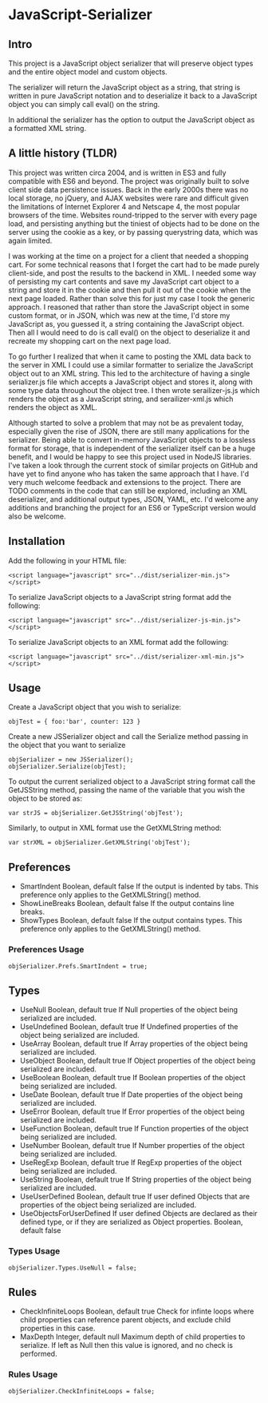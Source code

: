 # JavaScript-Serializer

## Intro
This project is a JavaScript object serializer that will preserve object types and the entire object model and custom objects.

The serializer will return the JavaScript object as a string, that string is written in pure JavaScript notation and to deserialize it back to a JavaScript object you can simply call eval() on the string.

In additional the serializer has the option to output the JavaScript object as a formatted XML string.

## A little history (TLDR)
This project was written circa 2004, and is written in ES3 and fully compatible with ES6 and beyond. The project was originally built to solve client side data persistence issues. Back in the early 2000s there was no local storage, no jQuery, and AJAX websites were rare and difficult given the limitations of Internet Explorer 4 and Netscape 4, the most popular browsers of the time. Websites round-tripped to the server with every page load, and persisting anything but the tiniest of objects had to be done on the server using the cookie as a key, or by passing querystring data, which was again limited.

I was working at the time on a project for a client that needed a shopping cart. For some technical reasons that I forget the cart had to be made purely client-side, and post the results to the backend in XML. I needed some way of persisting my cart contents and save my JavaScript cart object to a string and store it in the cookie and then pull it out of the cookie when the next page loaded. Rather than solve this for just my case I took the generic approach. I reasoned that rather than store the JavaScript object in some custom format, or in JSON, which was new at the time, I'd store my JavaScript as, you guessed it, a string containing the JavaScript object. Then all I would need to do is call eval() on the object to deserialize it and recreate my shopping cart on the next page load.

To go further I realized that when it came to posting the XML data back to the server in XML I could use a similar formatter to serialize the JavaScript object out to an XML string. This led to the architecture of having a single serializer.js file which accepts a JavaScript object and stores it, along with some type data throughout the object tree. I then wrote serailizer-js.js which renders the object as a JavaScript string, and serailizer-xml.js which renders the object as XML.

Although started to solve a problem that may not be as prevalent today, especially given the rise of JSON, there are still many applications for the serializer. Being able to convert in-memory JavaScript objects to a lossless format for storage, that is independent of the serializer itself can be a huge benefit, and I would be happy to see this project used in NodeJS libraries. I've taken a look through the current stock of similar projects on GitHub and have yet to find anyone who has taken the same approach that I have. I'd very much welcome feedback and extensions to the project. There are TODO comments in the code that can still be explored, including an XML deserializer, and additional output types, JSON, YAML, etc. I'd welcome any additions and branching the project for an ES6 or TypeScript version would also be welcome.

## Installation
Add the following in your HTML file:
```
<script language="javascript" src="../dist/serializer-min.js"></script>
```
To serialize JavaScript objects to a JavaScript string format add the following:
```
<script language="javascript" src="../dist/serializer-js-min.js"></script>
```
To serialize JavaScript objects to an XML format add the following:
```
<script language="javascript" src="../dist/serializer-xml-min.js"></script>
```

## Usage
Create a JavaScript object that you wish to serialize:
```
objTest = { foo:'bar', counter: 123 }
```
Create a new JSSerializer object and call the Serialize method passing in the object that you want to serialize
```
objSerializer = new JSSerializer();
objSerializer.Serialize(objTest);
```
To output the current serialized object to a JavaScript string format call the GetJSString method, passing the name of the variable that you wish the object to be stored as:
```
var strJS = objSerializer.GetJSString('objTest');
```
Similarly, to output in XML format use the GetXMLString method:
```
var strXML = objSerializer.GetXMLString('objTest');
```

## Preferences
- SmartIndent
    Boolean, default false
    If the output is indented by tabs. This preference only applies to the GetXMLString() method.
- ShowLineBreaks
    Boolean, default false
    If the output contains line breaks.
- ShowTypes
    Boolean, default false
    If the output contains types. This preference only applies to the GetXMLString() method.

### Preferences Usage
```
objSerializer.Prefs.SmartIndent = true;
```

## Types
- UseNull
    Boolean, default true
    If Null properties of the object being serialized are included.
- UseUndefined
    Boolean, default true
    If Undefined properties of the object being serialized are included.
- UseArray
    Boolean, default true
    If Array properties of the object being serialized are included.
- UseObject
    Boolean, default true
    If Object properties of the object being serialized are included.
- UseBoolean
    Boolean, default true
    If Boolean properties of the object being serialized are included.
- UseDate
    Boolean, default true
    If Date properties of the object being serialized are included.
- UseError
    Boolean, default true
    If Error properties of the object being serialized are included.
- UseFunction
    Boolean, default true
    If Function properties of the object being serialized are included.
- UseNumber
    Boolean, default true
    If Number properties of the object being serialized are included.
- UseRegExp
    Boolean, default true
    If RegExp properties of the object being serialized are included.
- UseString
    Boolean, default true
    If String properties of the object being serialized are included.
- UseUserDefined
    Boolean, default true
    If user defined Objects that are properties of the object being serialized are included.
- UseObjectsForUserDefined
    If user defined Objects are declared as their defined type, or if they are serialized as Object properties.
    Boolean, default false

### Types Usage
```
objSerializer.Types.UseNull = false;
```

## Rules
- CheckInfiniteLoops
    Boolean, default true
    Check for infinte loops where child properties can reference parent objects, and exclude child properties in this case.
- MaxDepth
    Integer, default null
    Maximum depth of child properties to serialize. If left as Null then this value is ignored, and no check is performed.

### Rules Usage
```
objSerializer.CheckInfiniteLoops = false;
```